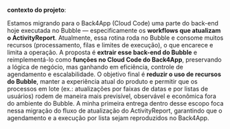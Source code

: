 **contexto do projeto**:

Estamos migrando para o Back4App (Cloud Code) uma parte do back-end hoje executada no Bubble — especificamente os **workflows que atualizam o ActivityReport**. Atualmente, essa rotina roda no Bubble e consome muitos recursos (processamento, filas e limites de execução), o que encarece e limita a operação. A proposta é **extrair esse back-end do Bubble** e reimplementá-lo como **funções no Cloud Code do Back4App**, preservando a lógica de negócio, mas ganhando em eficiência, controle de agendamento e escalabilidade. O objetivo final é **reduzir o uso de recursos do Bubble**, manter a experiência atual do produto e permitir que os processos em lote (ex.: atualizações por faixas de datas e por listas de usuários) rodem de maneira mais previsível, observável e econômica fora do ambiente do Bubble. A minha primeira entrega dentro desse escopo foca nessa migração do fluxo de atualização do ActivityReport, garantindo que o agendamento e a execução por lista sejam reproduzidos no Back4App.
